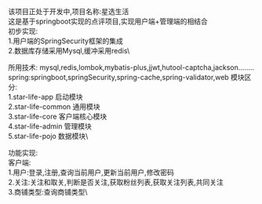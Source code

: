 该项目正处于开发中,项目名称:星选生活\
这是基于springboot实现的点评项目,实现用户端+管理端的相结合\
初步实现:\
1.用户端的SpringSecurity框架的集成\
2.数据库存储采用Mysql,缓冲采用redis\

所用技术:
mysql,redis,lombok,mybatis-plus,jjwt,hutool-captcha,jackson........
spring:springboot,springSecurity,spring-cache,spring-validator,web
模块区分:\
1.star-life-app 启动模块\
2.star-life-common 通用模块\
3.star-life-core 客户端核心模块\
4.star-life-admin 管理模块\
5.star-life-pojo 数据模块\ 

功能实现:\
客户端:\
1.用户:登录,注册,查询当前用户,更新当前用户,修改密码\
2.关注:关注和取关,判断是否关注,获取粉丝列表,获取关注列表,共同关注\
3.商铺类型:查询商铺类型\